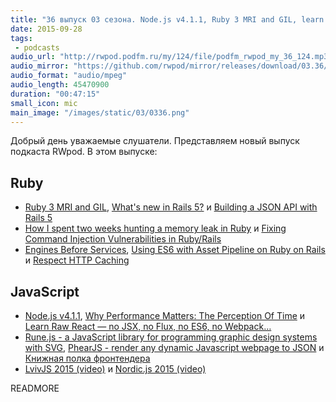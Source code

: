 ```yaml
---
title: "36 выпуск 03 сезона. Node.js v4.1.1, Ruby 3 MRI and GIL, learn Raw React, Rune.js, PhearJS, LvivJS 2015 и прочее"
date: 2015-09-28
tags:
 - podcasts
audio_url: "http://rwpod.podfm.ru/my/124/file/podfm_rwpod_my_36_124.mp3"
audio_mirror: "https://github.com/rwpod/mirror/releases/download/03.36/0336.mp3"
audio_format: "audio/mpeg"
audio_length: 45470900
duration: "00:47:15"
small_icon: mic
main_image: "/images/static/03/0336.png"
---
```


Добрый день уважаемые слушатели. Представляем новый выпуск подкаста RWpod. В этом выпуске:

## Ruby

 - [Ruby 3 MRI and GIL](https://medium.com/@franzejr/ruby-3-mri-and-gil-a302577c6634), [What's new in Rails 5?](http://blog.michelada.io/whats-new-in-rails-5) и [Building a JSON API with Rails 5](http://blog.codeship.com/building-a-json-api-with-rails-5/)
 - [How I spent two weeks hunting a memory leak in Ruby](http://www.be9.io/2015/09/21/memory-leak/) и [Fixing Command Injection Vulnerabilities in Ruby/Rails](http://gavinmiller.io/2015/fixing-command-injection-vulnerabilities/)
 - [Engines Before Services](http://www.markphelps.me/2015/09/20/engines_before_services.html), [Using ES6 with Asset Pipeline on Ruby on Rails](http://nandovieira.com/using-es6-with-asset-pipeline-on-ruby-on-rails) и [Respect HTTP Caching](http://techblog.thescore.com/2015/09/24/respect-http-caching/)

## JavaScript

 - [Node.js v4.1.1](https://nodejs.org/en/blog/release/v4.1.1/), [Why Performance Matters: The Perception Of Time](http://www.smashingmagazine.com/2015/09/why-performance-matters-the-perception-of-time/) и [Learn Raw React — no JSX, no Flux, no ES6, no Webpack…](http://jamesknelson.com/learn-raw-react-no-jsx-flux-es6-webpack/)
 - [Rune.js - a JavaScript library for programming graphic design systems with SVG](http://runemadsen.github.io/rune.js/), [PhearJS - render any dynamic Javascript webpage to JSON](http://phear.io/) и [Книжная полка фронтендера](http://frontendbookshelf.ru/)
 - [LvivJS 2015 (video)](https://www.youtube.com/playlist?list=PLhWWkV_LkwjBNxy4tEviupt-SZnyBsMhE) и [Nordic.js 2015 (video)](https://www.youtube.com/playlist?list=PLGP3VO5jDf8y5yRtyQ4SU2JW6m9NLoNle)


READMORE

